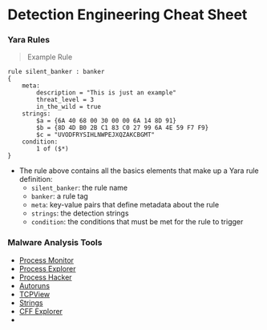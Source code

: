 # Detection Engineering Cheat Sheet

### Yara Rules

> Example Rule

```yara
rule silent_banker : banker
{
    meta:
        description = "This is just an example"
        threat_level = 3
        in_the_wild = true
    strings:
        $a = {6A 40 68 00 30 00 00 6A 14 8D 91}
        $b = {8D 4D B0 2B C1 83 C0 27 99 6A 4E 59 F7 F9}
        $c = "UVODFRYSIHLNWPEJXQZAKCBGMT"
    condition:
        1 of ($*)
}
```

- The rule above contains all the basics elements that make up a Yara rule definition:
    - `silent_banker`: the rule name
    - `banker`: a rule tag
    - `meta`: key-value pairs that define metadata about the rule
    - `strings`: the detection strings
    - `condition`: the conditions that must be met for the rule to trigger

### Malware Analysis Tools

- [Process Monitor](https://docs.microsoft.com/en-us/sysinternals/downloads/procmon)
- [Process Explorer](https://docs.microsoft.com/en-us/sysinternals/downloads/process-explorer)
- [Process Hacker](https://processhacker.sourceforge.io/)
- [Autoruns](https://docs.microsoft.com/en-us/sysinternals/downloads/autoruns)
- [TCPView](https://docs.microsoft.com/en-us/sysinternals/downloads/tcpview)
- [Strings](https://docs.microsoft.com/en-us/sysinternals/downloads/strings)
- [CFF Explorer](https://ntcore.com/?page_id=388)
- 
